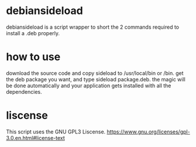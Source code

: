 # debiansideload
debiansideload is a script wrapper to short the 2 commands required to install a .deb properly.
# how to use
download the source code and copy sideload to /usr/local/bin or /bin.
get the deb package you want, and type sideload package.deb. the magic will be done automatically and your application gets installed with all the dependencies.
# liscense
This script uses the GNU GPL3 Liscense.
https://www.gnu.org/licenses/gpl-3.0.en.html#license-text
